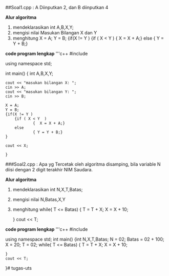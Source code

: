 ##Soal1.cpp : A Diinputkan 2, dan B diinputkan 4

**Alur algoritma**
1. mendeklarasikan int A,B,X,Y;
2. mengisi nilai Masukan Bilangan X dan Y
3. menghitung 
    X = A;
    Y = B;
    {if(X != Y )
        {if ( X < Y  )
                {  X = X + A;}
        else
                { Y = Y + B;}

**code program lengkap**
'''c++
#include <iostream>

using namespace std;

int main()
{
    int A,B,X,Y;

    cout << "masukan bilangan X: ";
    cin >> A;
    cout << "masukan bilangan Y: ";
    cin >> B;

    X = A;
    Y = B;
    {if(X != Y )
        {if ( X < Y  )
                {  X = X + A;}
        else
                { Y = Y + B;}
    }

    cout << X;

    }



###Soal2.cpp : Apa yg Tercetak oleh algoritma disamping, bila variable N diisi dengan 2 digit terakhir NIM Saudara.

**Alur algoritma**
1. mendeklarasikan int N,X,T,Batas;
2. mengisi nilai N,Batas,X,Y
3. menghitung while( T <= Batas)
    {   T = T + X;
        X = X + 10;

    }
    cout << T;


**code program lengkap**
'''c++
#include <iostream>

using namespace std;
int main()
{int N,X,T,Batas;
N = 02;
Batas = 02 + 100;
X = 20;
T = 02;
while( T <= Batas)
    {   T = T + X;
        X = X + 10;

    }
    cout << T;
}# tugas-uts
